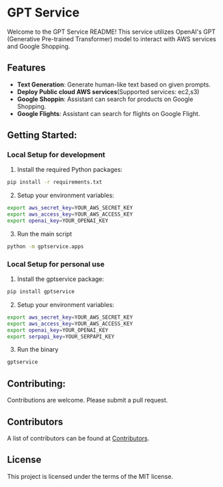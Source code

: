# GPT Service

Welcome to the GPT Service README! This service utilizes OpenAI's GPT (Generative Pre-trained Transformer) model to interact with AWS services and Google Shopping.



## Features

- **Text Generation**: Generate human-like text based on given prompts.
- **Deploy Public cloud AWS services**(Supported services: ec2,s3)
- **Google Shoppin**: Assistant can search for products on Google Shopping.
- **Google Flights**: Assistant can search for flights on Google Flight.



## Getting Started: 

### Local Setup for development

1. Install the required Python packages:

```bash
pip install -r requirements.txt
```

2. Setup your environment variables:

```bash
export aws_secret_key=YOUR_AWS_SECRET_KEY
export aws_access_key=YOUR_AWS_ACCESS_KEY
export openai_key=YOUR_OPENAI_KEY
```

3. Run the main script 

```bash
python -m gptservice.apps
```


### Local Setup for personal use

1. Install the gptservice package:

```bash
pip install gptservice
```

2. Setup your environment variables:

```bash
export aws_secret_key=YOUR_AWS_SECRET_KEY
export aws_access_key=YOUR_AWS_ACCESS_KEY
export openai_key=YOUR_OPENAI_KEY
export serpapi_key=YOUR_SERPAPI_KEY
```
3. Run the binary

```bash
gptservice
```


## Contributing:

Contributions are welcome. Please submit a pull request.

## Contributors

A list of contributors can be found at [Contributors](https://github.com/samroffe/gptservice/graphs/contributors).


## License
This project is licensed under the terms of the MIT license.